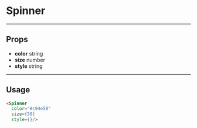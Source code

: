 # Spinner

----
## Props

* **color**        string
* **size**         number
* **style**        string


----
## Usage

```html
<Spinner
  color="#c94e50"
  size={50}
  style={}/>
```
